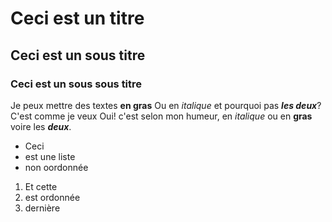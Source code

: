 # Ceci est un titre 
## Ceci est un sous titre 
### Ceci est un sous sous titre 

Je peux mettre des textes **en gras**
Ou en *italique* et pourquoi pas ***les deux***? C'est comme je veux 
Oui! c'est selon mon humeur, en *italique* ou en **gras** voire les ***deux***. 

- Ceci 
- est une liste 
- non oordonnée 

1. Et cette 
3. est ordonnée 
2. dernière
